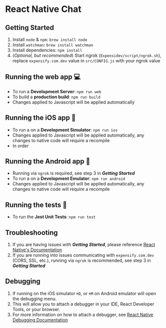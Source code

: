 # React Native Chat

## Getting Started
1. Install `node` & `npm`: `brew install node`
2. Install `watchman`: `brew install watchman`
3. Install dependencies: `npm install`
4. (_Optional, but recommended_) Start ngrok (`Expensidev/script/ngrok.sh`), replace `expensify.com.dev` value in `src/CONFIG.js` with your ngrok value

## Running the web app 💻
* To run a **Development Server**: `npm run web`
* To build a **production build**: `npm run build`
* Changes applied to Javascript will be applied automatically

## Running the iOS app 📱
* To run a on a **Development Simulator**: `npm run ios`
* Changes applied to Javascript will be applied automatically, any changes to native code will require a recompile
* In order

## Running the Android app 🤖
* Running via `ngrok` is required, see step 3 in **_Getting Started_**
* To run a on a **Development Emulator**: `npm run android`
* Changes applied to Javascript will be applied automatically, any changes to native code will require a recompile

## Running the tests 🎰
* To run the **Jest Unit Tests**: `npm run test`

## Troubleshooting
1. If you are having issues with **_Getting Started_**, please reference [React Native's Documentation](https://reactnative.dev/docs/environment-setup)
2. If you are running into issues communicating with `expensify.com.dev` (CORS, SSL, etc.), running via `ngrok` is recommended, see step 3 in **_Getting Started_**

## Debugging
1. If running on the iOS simulator `⌘D`, or `⌘M` on Android emulator will open the debugging menu. 
2. This will allow you to attach a debugger in your IDE, React Developer Tools, or your browser. 
3. For more information on how to attach a debugger, see [React Native Debugging Documentation](https://reactnative.dev/docs/debugging#chrome-developer-tools)
